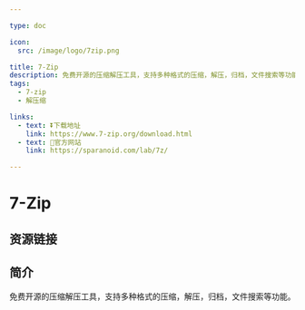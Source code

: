 ```yaml
---

type: doc

icon:
  src: /image/logo/7zip.png

title: 7-Zip
description: 免费开源的压缩解压工具，支持多种格式的压缩，解压，归档，文件搜索等功能。
tags:
  - 7-zip
  - 解压缩

links:
  - text: ⏬下载地址
    link: https://www.7-zip.org/download.html
  - text: 📖官方网站
    link: https://sparanoid.com/lab/7z/

---
```


<ShowLogo />

# 7-Zip

<ShowTags />

<ShowBreadcrumb />

## 资源链接

<ShowLinks />

## 简介

免费开源的压缩解压工具，支持多种格式的压缩，解压，归档，文件搜索等功能。
